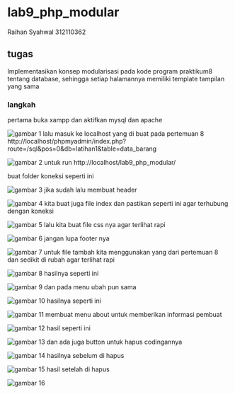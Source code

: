 # lab9_php_modular
Raihan Syahwal
312110362</p>
## tugas 
Implementasikan konsep modularisasi pada kode program praktikum8 tentang
database, sehingga setiap halamannya memiliki template tampilan yang sama</p>
### langkah
pertama buka xampp dan aktifkan mysql dan apache </p>
![gambar 1](ss/gambar%201.png)
lalu masuk ke localhost yang di buat pada pertemuan 8 
http://localhost/phpmyadmin/index.php?route=/sql&pos=0&db=latihan1&table=data_barang</p>
![gambar 2](ss/gambar%202.png)
untuk run http://localhost/lab9_php_modular/</p>
buat folder koneksi seperti ini</p>
![gambar 3](ss/gambar%203.png)
jika sudah lalu membuat header </p>
![gambar 4](ss/gambar%204.png)
kita buat juga file index  dan pastikan seperti ini agar terhubung dengan koneksi</p>
![gambar 5](ss/gambar%205.png)
lalu kita buat file css nya agar terlihat rapi </p>
![gambar 6](ss/gambar%206.png)
jangan lupa footer nya </p>
![gambar 7](ss/gambar%207.png)
untuk file tambah kita menggunakan yang dari pertemuan 8 dan sedikit di rubah agar terlihat rapi</p>
![gambar 8](ss/gambar%208.png)
hasilnya seperti ini</p>
![gambar 9](ss/gambar%208.1.png)
dan pada menu ubah pun sama </p>
![gambar 10](ss/gambar%209.png)
hasilnya seperti ini </p>
![gambar 11](ss/gambar%209.1.png)
membuat menu about untuk memberikan informasi pembuat </p>
![gambar 12](ss/gambar%2010.png)
hasil seperti ini </p>
![gambar 13](ss/gambar%2010.1.png)
dan ada juga button untuk hapus 
codingannya </p>
![gambar 14](ss/gambar%2011.png)
hasilnya sebelum di hapus </p>
![gambar 15](ss/gambar%2011.1.png)
hasil setelah di hapus </p>
![gambar 16](ss/gambar%2011.2.png)